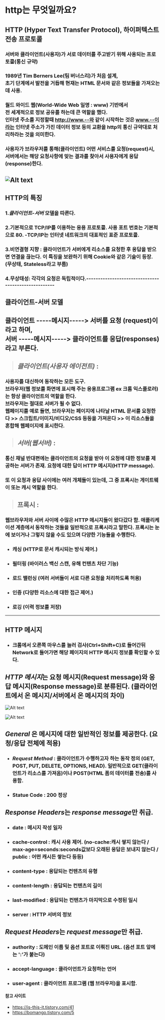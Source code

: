 http는 무엇일까요?
=================
**HTTP (Hyper Text Transfer Protocol)**, 하이퍼텍스트 전송 프로토콜
------------------------------------------
### 서버와 클라이언트(사용자)가 서로 데이터를 주고받기 위해 사용되는 프로토콜(통신 규약)
### 1989년 Tim Berners Lee(팀 버너스리)가 처음 설계,<br> 초기 단계에서 발전을 거듭해 현재는 HTML 문서와 같은 정보들을 가져오는 데 사용.
### 월드 와이드 웹(World-Wide Web 일명 : www) 기반에서<br>전 세계적으로 정보 공유를 하는데 큰 역할을 했다.<br>인터넷 주소를 지정할때 http://www.--와 같이 시작하는 것은    www.--이라는 인터넷 주소가 가진 데이터 정보 등의 교환을 http의 통신 규약대로 처리하라는 것을 의미한다.
### 사용자가 브라우저를 통해(클라이언트) 어떤 서비스를 요청(request)시, 서버에서는 해당 요청사항에 맞는 결과를 찾아서 사용자에게 응답(response)한다.
![Alt text](https://img1.daumcdn.net/thumb/R1280x0/?scode=mtistory2&fname=https%3A%2F%2Fblog.kakaocdn.net%2Fdn%2FOuorH%2FbtrmRu6tol9%2Fb6TfAxPy5Z2KK83dDs3Bs1%2Fimg.png "client-server")
-----------------------------------------------------
HTTP의 특징
--------------
### 1.*클라이언트-서버* 모델을 따른다.
### 2.기본적으로 TCP/IP를 이용하는 응용 프로토콜. 사용 포트 번호는 기본적으로 80. -TCP/IP는 인터넷 네트워크의 대표적인 표준 프로토콜.
### 3.비연결형 지향 : 클라이언트가 서버에게 리소스를 요청한 후 응답을 받으면 연결을 끊는다. 이 특징을 보완하기 위해 Cookie와 같은 기술이 등장. (무상태, Stateless라고 부름)
### 4.무상태성: 각각의 요청은 독립적이다.---------------------------------------------------- 
클라이언트-서버 모델
-------------------   
 ## 클라이언트 -----메시지-----> 서버를 요청 (request)이라고 하며,<br> 서버 -----메시지-----> 클라이언트를 응답(responses)라고 부른다.   


> ## *클라이언트(사용자 에이전트)* :
 ### 사용자를 대신하여 동작하는 모든 도구.<br> 브라우저(웹 정보를 화면에 표시해 주는 응용프로그램 ex 크롬 익스플로러)는 항상 클라이언트의 역할을 한다.<br>   브라우저는 절대로 서버가 될 수 없다.<br> 웹페이지를 예로 들면, 브라우저는 페이지에 나타날 HTML 문서를 요청한다 >> 스크립트/이미지/비디오/CSS 등등을 가져온다 >> 이 리소스들을 혼합해 웹페이지에 표시한다.
> ## *서버(웹서버)* :
 ### 통신 채널 반대편에는 클라이언트의 요청을 받아 이 요청에 대한 정보를 제공하는 서버가 존재. 요청에 대한 답이 HTTP 메시지(HTTP message). 

### 또 이 요청과 응답 사이에는 여러 개체들이 있는데, 그 중 프록시는 게이트웨이 또는 캐시 역할을 한다.


> ## 프록시 :
 ### 웹브라우저와 서버 사이에 수많은 HTTP 메시지들이 왔다갔다 함. 애플리케이션 계층에서 동작하는 것들을 일반적으로 프록시라고 말한다. 프록시는 눈에 보이거나 그렇지 않을 수도 있으며 다양한 기능들을 수행한다.
 * ### 캐싱 (HTTP로 문서 캐시되는 방식 제어.)

 * ### 필터링 (바이러스 백신 스캔, 유해 컨텐츠 차단 기능)

 * ### 로드 밸런싱 (여러 서버들이 서로 다른 요청을 처리하도록 허용)

 * ### 인증 (다양한 리소스에 대한 접근 제어.)

 * ### 로깅 (이력 정보를 저장)
-----------------------------------------------
HTTP 메시지
-----------
* ### 크롬에서 오른쪽 마우스를 눌러 검사(Ctrl+Shift+C)로 들어간뒤 Network로 들어가면 해당 페이지의 HTTP 메시지 정보를 확인할 수 있다. 

## *HTTP 메시지*는 요청 메시지(Request message)와 응답 메시지(Response message)로 분류된다. (클라이언트에서 온 메시지/서버에서 온 메시지의 차이)

![Alt text](https://img1.daumcdn.net/thumb/R1280x0/?scode=mtistory2&fname=https%3A%2F%2Fblog.kakaocdn.net%2Fdn%2FVHNV8%2FbtqDn0wi4jm%2F34tZOYkLKDBBaLhcKGvpQK%2Fimg.png)

![Alt text](https://img1.daumcdn.net/thumb/R1280x0/?scode=mtistory2&fname=https%3A%2F%2Fblog.kakaocdn.net%2Fdn%2FpqNm0%2FbtqDn2AB40b%2F54ILC6POhg9KKth15ovIM0%2Fimg.png)

## *General* 은 메시지에 대한 일반적인 정보를 제공한다. (요청/응답 전체에 적용)
 * ### *Request Method* :  클라이언트가 수행하고자 하는 동작 정의 (GET, POST, PUT, DELETE, OPTIONS, HEAD). 일반적으로 GET(클라이언트가 리소스를 가져옴)이나 POST(HTML 폼의 데이터를 전송)를 사용함.

 * ### Statue Code : 200 정상

## *Response Headers*는 *response message*만 취급.

 * ### date : 메시지 작성 일자
 * ### cache-control : 캐시 사용 제어. (no-cache:캐시 쌓지 않는다 / max-age=seconds:seconds값보다 오래된 응답은 보내지 않는다 / public : 어떤 캐시든 쌓는다 등등)
 * ### content-type : 응답되는 컨텐츠의 유형
 * ### content-length : 응답되는 컨텐츠의 길이
 * ### last-modified : 응답되는 컨텐츠가 마지막으로 수정된 일시
 * ### server : HTTP 서버의 정보

## *Request Headers*는 *request message*만 취급.

 * ### authority : 도메인 이름 및 옵션 포트로 이뤄진 URL. (옵션 포트 앞에는 ':'가 붙는다)
 * ### accept-language : 클라이언트가 요청하는 언어
 * ### user-agent : 클라이언트 프로그램 (웹 브라우저)을 표시함.

#### 참고 사이트
 - <https://is-this-it.tistory.com/41>
 - <https://bomango.tistory.com/5>
